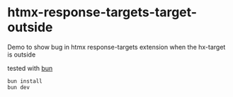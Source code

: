 # htmx-response-targets-target-outside
Demo to show bug in htmx response-targets extension when the hx-target is outside

tested with [bun](https://bun.sh)

```
bun install
bun dev
```